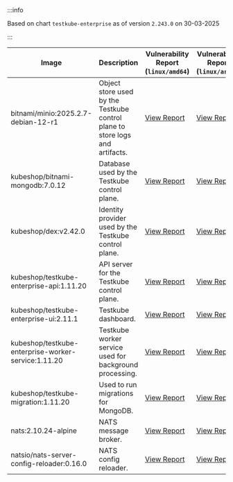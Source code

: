 :::info

Based on chart `testkube-enterprise` as of version `2.243.0` on 30-03-2025

:::

| Image | Description | Vulnerability Report (`linux/amd64`) | Vulnerability Report (`linux/arm64`) | Docker Image |
|-------|-------------|----------------------------------------|----------------------------------------|--------------|
| bitnami/minio:2025.2.7-debian-12-r1 | Object store used by the Testkube control plane to store logs and artifacts. | [View Report](./minio-2025.2.7-debian-12-r1_linux_amd64.md) | [View Report](./minio-2025.2.7-debian-12-r1_linux_arm64.md) | [View Image](https://hub.docker.com/layers/bitnami/minio/2025.2.7-debian-12-r1/images/sha256-6200cedfbe0d340913f74f16f93dcd203ec89702c7f120abf45b4bbbea3689cf?context=explore) |
| kubeshop/bitnami-mongodb:7.0.12 | Database used by the Testkube control plane. | [View Report](./bitnami-mongodb-7.0.12_linux_amd64.md) | [View Report](./bitnami-mongodb-7.0.12_linux_arm64.md) | [View Image](https://hub.docker.com/layers/kubeshop/bitnami-mongodb/7.0.12/images/sha256-43aa0e5c2e3eff47a9d82ab89e3d0bdde515b9b64628d328a18342e1facba8aa?context=explore) |
| kubeshop/dex:v2.42.0 | Identity provider used by the Testkube control plane. | [View Report](./dex-v2.42.0_linux_amd64.md) | [View Report](./dex-v2.42.0_linux_arm64.md) | [View Image](https://hub.docker.com/layers/kubeshop/dex/v2.42.0/images/sha256-10dc393947e2d04dd8c0972ccf405e6f47aba0b694af059c94aa9d249d69ae1b?context=explore) |
| kubeshop/testkube-enterprise-api:1.11.20 | API server for the Testkube control plane. | [View Report](./testkube-enterprise-api-1.11.20_linux_amd64.md) | [View Report](./testkube-enterprise-api-1.11.20_linux_arm64.md) | [View Image](https://hub.docker.com/layers/kubeshop/testkube-enterprise-api/1.11.20/images/sha256-cb368055c8cf33a3a966f89094b8c5ee0c416517103c68fca7696a6905d4559b?context=explore) |
| kubeshop/testkube-enterprise-ui:2.11.1 | Testkube dashboard. | [View Report](./testkube-enterprise-ui-2.11.1_linux_amd64.md) | [View Report](./testkube-enterprise-ui-2.11.1_linux_arm64.md) | [View Image](https://hub.docker.com/layers/kubeshop/testkube-enterprise-ui/2.11.1/images/sha256-9cc8654d9716803791e25f5f45025db3f3312462c714e7707111b5d6ee20ee73?context=explore) |
| kubeshop/testkube-enterprise-worker-service:1.11.20 | Testkube worker service used for background processing. | [View Report](./testkube-enterprise-worker-service-1.11.20_linux_amd64.md) | [View Report](./testkube-enterprise-worker-service-1.11.20_linux_arm64.md) | [View Image](https://hub.docker.com/layers/kubeshop/testkube-enterprise-worker-service/1.11.20/images/sha256-bfda08b64edf35d69c0bef7e4457267bd5a523bcd091a73ba18b03c18ab8526d?context=explore) |
| kubeshop/testkube-migration:1.11.20 | Used to run migrations for MongoDB. | [View Report](./testkube-migration-1.11.20_linux_amd64.md) | [View Report](./testkube-migration-1.11.20_linux_arm64.md) | [View Image](https://hub.docker.com/layers/kubeshop/testkube-migration/1.11.20/images/sha256-3ceb184c4abaca88da105025fccae0a837fd99cce148ca416578bcd989fe9ebe?context=explore) |
| nats:2.10.24-alpine | NATS message broker. | [View Report](./nats-2.10.24-alpine_linux_amd64.md) | [View Report](./nats-2.10.24-alpine_linux_arm64.md) | [View Image](https://hub.docker.com/layers/library/nats/2.10.24-alpine/images/sha256-d13ec5ce79a02e1be937820dd36db611e25bd0c08cd9947fa9a5d52a56bf91fc?context=explore) |
| natsio/nats-server-config-reloader:0.16.0 | NATS config reloader. | [View Report](./nats-server-config-reloader-0.16.0_linux_amd64.md) | [View Report](./nats-server-config-reloader-0.16.0_linux_arm64.md) | [View Image](https://hub.docker.com/layers/natsio/nats-server-config-reloader/0.16.0/images/sha256-6e1f185d0f39fdf6032872bd20f1ce134d4e18c923d55f7cf93d40afcf6a8ffe?context=explore) |
